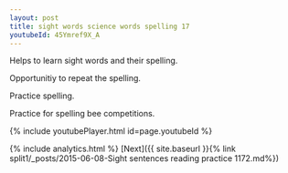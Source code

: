 ```yaml
---
layout: post
title: sight words science words spelling 17
youtubeId: 45Ymref9X_A
---
```

 
 
Helps to learn sight words and their spelling.

Opportunitiy to repeat the spelling. 

Practice spelling. 
 
Practice for spelling bee competitions. 
 
{% include youtubePlayer.html id=page.youtubeId %}
 
 
{% include analytics.html %} 
[Next]({{ site.baseurl }}{% link  split1/_posts/2015-06-08-Sight sentences reading practice 1172.md%})
 
